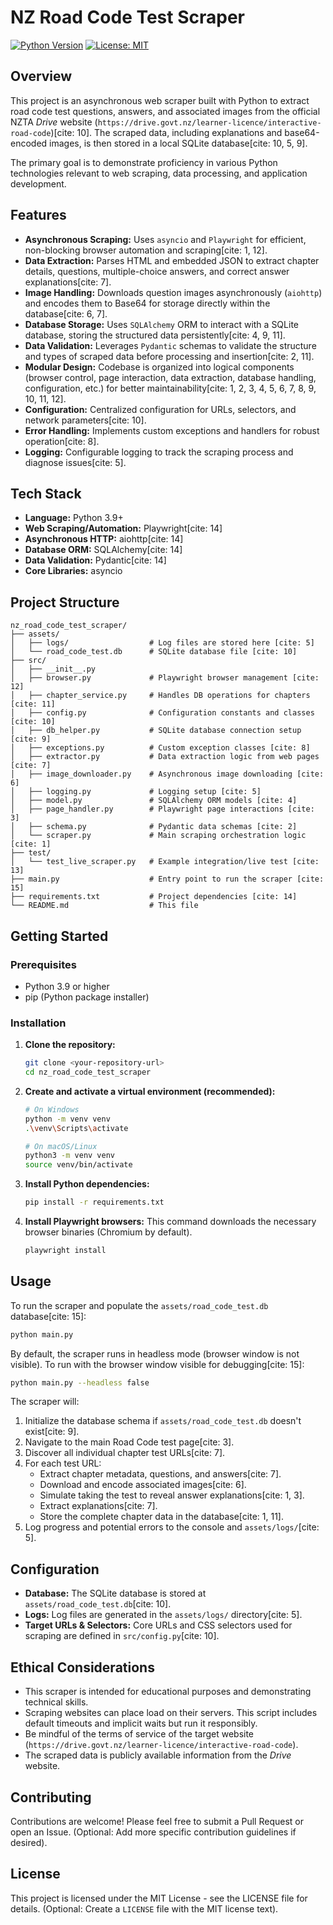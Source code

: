 
# NZ Road Code Test Scraper

[![Python Version](https://img.shields.io/badge/python-3.9%2B-blue.svg)](https://www.python.org/)
[![License: MIT](https://img.shields.io/badge/License-MIT-yellow.svg)](https://opensource.org/licenses/MIT) <!-- Choose appropriate license -->

## Overview

This project is an asynchronous web scraper built with Python to extract road code test questions, answers, and associated images from the official NZTA *Drive* website (`https://drive.govt.nz/learner-licence/interactive-road-code`)[cite: 10]. The scraped data, including explanations and base64-encoded images, is then stored in a local SQLite database[cite: 10, 5, 9].

The primary goal is to demonstrate proficiency in various Python technologies relevant to web scraping, data processing, and application development.

## Features

* **Asynchronous Scraping:** Uses `asyncio` and `Playwright` for efficient, non-blocking browser automation and scraping[cite: 1, 12].
* **Data Extraction:** Parses HTML and embedded JSON to extract chapter details, questions, multiple-choice answers, and correct answer explanations[cite: 7].
* **Image Handling:** Downloads question images asynchronously (`aiohttp`) and encodes them to Base64 for storage directly within the database[cite: 6, 7].
* **Database Storage:** Uses `SQLAlchemy` ORM to interact with a SQLite database, storing the structured data persistently[cite: 4, 9, 11].
* **Data Validation:** Leverages `Pydantic` schemas to validate the structure and types of scraped data before processing and insertion[cite: 2, 11].
* **Modular Design:** Codebase is organized into logical components (browser control, page interaction, data extraction, database handling, configuration, etc.) for better maintainability[cite: 1, 2, 3, 4, 5, 6, 7, 8, 9, 10, 11, 12].
* **Configuration:** Centralized configuration for URLs, selectors, and network parameters[cite: 10].
* **Error Handling:** Implements custom exceptions and handlers for robust operation[cite: 8].
* **Logging:** Configurable logging to track the scraping process and diagnose issues[cite: 5].

## Tech Stack

* **Language:** Python 3.9+
* **Web Scraping/Automation:** Playwright[cite: 14]
* **Asynchronous HTTP:** aiohttp[cite: 14]
* **Database ORM:** SQLAlchemy[cite: 14]
* **Data Validation:** Pydantic[cite: 14]
* **Core Libraries:** asyncio

## Project Structure

```
nz_road_code_test_scraper/
├── assets/
│   ├── logs/                  # Log files are stored here [cite: 5]
│   └── road_code_test.db      # SQLite database file [cite: 10]
├── src/
│   ├── __init__.py
│   ├── browser.py             # Playwright browser management [cite: 12]
│   ├── chapter_service.py     # Handles DB operations for chapters [cite: 11]
│   ├── config.py              # Configuration constants and classes [cite: 10]
│   ├── db_helper.py           # SQLite database connection setup [cite: 9]
│   ├── exceptions.py          # Custom exception classes [cite: 8]
│   ├── extractor.py           # Data extraction logic from web pages [cite: 7]
│   ├── image_downloader.py    # Asynchronous image downloading [cite: 6]
│   ├── logging.py             # Logging setup [cite: 5]
│   ├── model.py               # SQLAlchemy ORM models [cite: 4]
│   ├── page_handler.py        # Playwright page interactions [cite: 3]
│   ├── schema.py              # Pydantic data schemas [cite: 2]
│   └── scraper.py             # Main scraping orchestration logic [cite: 1]
├── test/
│   └── test_live_scraper.py   # Example integration/live test [cite: 13]
├── main.py                    # Entry point to run the scraper [cite: 15]
├── requirements.txt           # Project dependencies [cite: 14]
└── README.md                  # This file
```

## Getting Started

### Prerequisites

* Python 3.9 or higher
* pip (Python package installer)

### Installation

1.  **Clone the repository:**
    ```bash
    git clone <your-repository-url>
    cd nz_road_code_test_scraper
    ```

2.  **Create and activate a virtual environment (recommended):**
    ```bash
    # On Windows
    python -m venv venv
    .\venv\Scripts\activate

    # On macOS/Linux
    python3 -m venv venv
    source venv/bin/activate
    ```

3.  **Install Python dependencies:**
    ```bash
    pip install -r requirements.txt
    ```

4.  **Install Playwright browsers:**
    This command downloads the necessary browser binaries (Chromium by default).
    ```bash
    playwright install
    ```

## Usage

To run the scraper and populate the `assets/road_code_test.db` database[cite: 15]:

```bash
python main.py
```

By default, the scraper runs in headless mode (browser window is not visible). To run with the browser window visible for debugging[cite: 15]:

```bash
python main.py --headless false
```

The scraper will:
1.  Initialize the database schema if `assets/road_code_test.db` doesn't exist[cite: 9].
2.  Navigate to the main Road Code test page[cite: 3].
3.  Discover all individual chapter test URLs[cite: 7].
4.  For each test URL:
    * Extract chapter metadata, questions, and answers[cite: 7].
    * Download and encode associated images[cite: 6].
    * Simulate taking the test to reveal answer explanations[cite: 1, 3].
    * Extract explanations[cite: 7].
    * Store the complete chapter data in the database[cite: 1, 11].
5.  Log progress and potential errors to the console and `assets/logs/`[cite: 5].

## Configuration

* **Database:** The SQLite database is stored at `assets/road_code_test.db`[cite: 10].
* **Logs:** Log files are generated in the `assets/logs/` directory[cite: 5].
* **Target URLs & Selectors:** Core URLs and CSS selectors used for scraping are defined in `src/config.py`[cite: 10].

## Ethical Considerations

* This scraper is intended for educational purposes and demonstrating technical skills.
* Scraping websites can place load on their servers. This script includes default timeouts and implicit waits but run it responsibly.
* Be mindful of the terms of service of the target website (`https://drive.govt.nz/learner-licence/interactive-road-code`).
* The scraped data is publicly available information from the *Drive* website.

## Contributing

Contributions are welcome! Please feel free to submit a Pull Request or open an Issue. (Optional: Add more specific contribution guidelines if desired).

## License

This project is licensed under the MIT License - see the LICENSE file for details. (Optional: Create a `LICENSE` file with the MIT license text).


